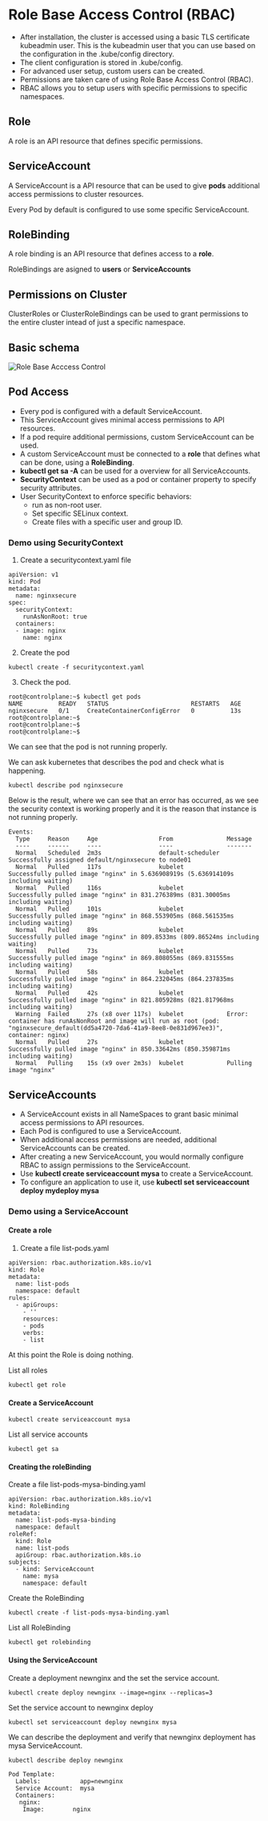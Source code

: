 # Role Base Access Control (RBAC)
- After installation, the cluster is accessed using a basic TLS certificate kubeadmin user. This is the kubeadmin user that you can use based on the configuration in the .kube/config directory.
- The client configuration is stored in .kube/config.
- For advanced user setup, custom users can be created.
- Permissions are taken care of using Role Base Access Control (RBAC).
- RBAC allows you to setup users with specific permissions to specific namespaces.


## Role

A role is an API resource that defines specific permissions.

## ServiceAccount

A ServiceAccount is a API resource that can be used to give **pods** additional access permissions to cluster resources.

Every Pod by default is configured to use some specific ServiceAccount.


## RoleBinding

A role binding is an API resource that defines access to a **role**.

RoleBindings are asigned to **users** or **ServiceAccounts**


## Permissions on Cluster

ClusterRoles or ClusterRoleBindings can be used to grant permissions to the entire cluster intead of just a specific namespace.

## Basic schema

![Role Base Acccess Control](rbac.png)

## Pod Access

- Every pod is configured with a default ServiceAccount.
- This ServiceAccount gives minimal access permissions to API resources.
- If a pod require additional permissions, custom ServiceAccount can be used.
- A custom ServiceAccount must be connected to a **role** that defines what can be done, using a **RoleBinding**.
- **kubectl get sa -A** can be used for a overview for all ServiceAccounts.
- **SecurityContext** can be used as a pod or container property to specify security attributes.
- User SecurityContext to enforce specific behaviors:
  - run as non-root user.
  - Set specific SELinux context.
  - Create files with a specific user and group ID.

### Demo using SecurityContext

1. Create a securitycontext.yaml file

```
apiVersion: v1
kind: Pod
metadata:
  name: nginxsecure
spec:
  securityContext:
    runAsNonRoot: true
  containers:
  - image: nginx
    name: nginx
```

2. Create the pod

```
kubectl create -f securitycontext.yaml
```

3. Check the pod.

```
root@controlplane:~$ kubectl get pods
NAME          READY   STATUS                       RESTARTS   AGE
nginxsecure   0/1     CreateContainerConfigError   0          13s
root@controlplane:~$ 
root@controlplane:~$ 
root@controlplane:~$ 
```

We can see that the pod is not running properly.

We can ask kubernetes that describes the pod and check what is happening.

```
kubectl describe pod nginxsecure
```

Below is the result, where we can see that an error has occurred, as we see the security context is working properly and it is the reason that instance is not running properly.
```
Events:
  Type     Reason     Age                 From               Message
  ----     ------     ----                ----               -------
  Normal   Scheduled  2m3s                default-scheduler  Successfully assigned default/nginxsecure to node01
  Normal   Pulled     117s                kubelet            Successfully pulled image "nginx" in 5.636908919s (5.636914109s including waiting)
  Normal   Pulled     116s                kubelet            Successfully pulled image "nginx" in 831.276389ms (831.30005ms including waiting)
  Normal   Pulled     101s                kubelet            Successfully pulled image "nginx" in 868.553905ms (868.561535ms including waiting)
  Normal   Pulled     89s                 kubelet            Successfully pulled image "nginx" in 809.8533ms (809.86524ms including waiting)
  Normal   Pulled     73s                 kubelet            Successfully pulled image "nginx" in 869.808055ms (869.831555ms including waiting)
  Normal   Pulled     58s                 kubelet            Successfully pulled image "nginx" in 864.232045ms (864.237835ms including waiting)
  Normal   Pulled     42s                 kubelet            Successfully pulled image "nginx" in 821.805928ms (821.817968ms including waiting)
  Warning  Failed     27s (x8 over 117s)  kubelet            Error: container has runAsNonRoot and image will run as root (pod: "nginxsecure_default(dd5a4720-7da6-41a9-8ee8-0e831d967ee3)", container: nginx)
  Normal   Pulled     27s                 kubelet            Successfully pulled image "nginx" in 850.33642ms (850.359871ms including waiting)
  Normal   Pulling    15s (x9 over 2m3s)  kubelet            Pulling image "nginx"
```

## ServiceAccounts

- A ServiceAccount exists in all NameSpaces to grant basic minimal access permissions to API resources.
- Each Pod is configured to use a ServiceAccount.
- When additional access permissions are needed, additional ServiceAccounts can be created.
- After creating a new ServiceAccount, you would normally configure RBAC to assign permissions to the ServiceAccount.
- Use **kubectl create serviceaccount mysa** to create a ServiceAccount.
- To configure an application to use it, use **kubectl set serviceaccount deploy mydeploy mysa**


### Demo using a ServiceAccount

#### Create a role

1. Create a file list-pods.yaml

```
apiVersion: rbac.authorization.k8s.io/v1
kind: Role
metadata:
  name: list-pods
  namespace: default
rules:
  - apiGroups:
    - ''
    resources:
    - pods
    verbs:
    - list
```

At this point the Role is doing nothing.

List all roles

```
kubectl get role
```

#### Create a ServiceAccount

```
kubectl create serviceaccount mysa
```
List all service accounts

```
kubectl get sa
```

#### Creating the roleBinding

Create a file list-pods-mysa-binding.yaml

```
apiVersion: rbac.authorization.k8s.io/v1
kind: RoleBinding
metadata:
  name: list-pods-mysa-binding
  namespace: default
roleRef:
  kind: Role
  name: list-pods
  apiGroup: rbac.authorization.k8s.io
subjects:
  - kind: ServiceAccount
    name: mysa
    namespace: default
```

Create the RoleBinding

```
kubectl create -f list-pods-mysa-binding.yaml
```

List all RoleBinding

```
kubectl get rolebinding
```

#### Using the ServiceAccount

Create a deployment newnginx and the set the service account.

```
kubectl create deploy newnginx --image=nginx --replicas=3
```

Set the service account to newnginx deploy

```
kubectl set serviceaccount deploy newnginx mysa
```

We can describe the deployment and verify that newnginx deployment has mysa ServiceAccount.

```
kubectl describe deploy newnginx
```

```
Pod Template:
  Labels:           app=newnginx
  Service Account:  mysa
  Containers:
   nginx:
    Image:        nginx
```